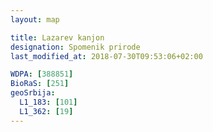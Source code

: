 ```yaml
---
layout: map

title: Lazarev kanjon
designation: Spomenik prirode
last_modified_at: 2018-07-30T09:53:06+02:00

WDPA: [388851]
BioRaS: [251]
geoSrbija:
  L1_183: [101]
  L1_362: [19]
---
```

